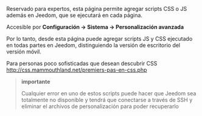Reservado para expertos, esta página permite agregar scripts CSS o JS
además en Jeedom, que se ejecutará en cada página.

Accesible por **Configuración → Sistema → Personalización avanzada**

Por lo tanto, desde esta página puede agregar scripts JS y CSS
ejecutado en todas partes en Jeedom, distinguiendo la versión de escritorio del
versión móvil.

Para personas poco sofisticadas que desean descubrir CSS
<http://css.mammouthland.net/premiers-pas-en-css.php>

> **importante**
>
> Cualquier error en uno de estos scripts puede hacer que Jeedom sea totalmente
> no disponible y tendrá que conectarse a través de SSH y eliminar el
> archivos de personalización para poder recuperarlo
